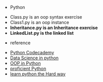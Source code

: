 * Python
 - Class.py is an oop syntax exercise  
 - Class1.py is an oop instance  
 - **Inheritance.py is an Inheritance exercise**  
 - **LinkedList.py is the linked list**  
 
* reference
 - [Python Codecademy](https://www.codecademy.com/learn/python)
 - [Data Science in python](http://www.analyticsvidhya.com/learning-paths-data-science-business-analytics-business-intelligence-big-data/learning-path-data-science-python/)
 - [OOP in Python](http://www.brpreiss.com/books/opus7/html/book.html)
 - [proficient Python](http://blog.dispatched.ch/2011/06/12/how-to-become-a-proficient-python-programmer/)
 - [learn python the Hard way](http://learnpythonthehardway.org/book/)
